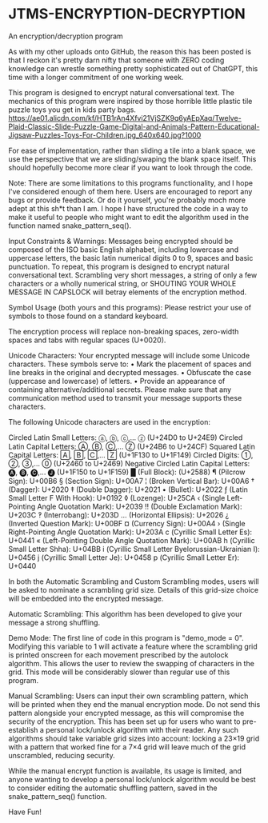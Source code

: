 # JTMS-ENCRYPTION-DECRYPTION
An encryption/decryption program

As with my other uploads onto GitHub, the reason this has been posted is that I reckon it's pretty darn nifty that someone with ZERO coding knowledge can wrestle something pretty sophisticated out of ChatGPT, this time with a longer commitment of one working week. 

This program is designed to encrypt natural conversational text.
The mechanics of this program were inspired by those horrible little plastic tile puzzle toys you get in kids party bags.
https://ae01.alicdn.com/kf/HTB1rAn4Xfvi21VjSZK9q6yAEpXaq/Twelve-Plaid-Classic-Slide-Puzzle-Game-Digital-and-Animals-Pattern-Educational-Jigsaw-Puzzles-Toys-For-Children.jpg_640x640.jpg?1000

For ease of implementation, rather than sliding a tile into a blank space, we use the perspective that we are sliding/swaping the blank space itself.
This should hopefully become more clear if you want to look through the code.


Note: There are some limitations to this programs functionality, and I hope I've considered enough of them here. Users are encouraged to report any bugs or provide feedback.
Or do it yourself, you're probably moch more adept at this sh*t than I am. I hope I have structured the code in a way to make it useful to people who might want to edit the algorithm used in the function named snake_pattern_seq(). 


Input Constraints & Warnings: Messages being encrypted should be composed of the ISO basic English alphabet, including lowercase and uppercase letters, the basic latin numerical digits 0 to 9, spaces and basic punctuation. To repeat, this program is designed to encrypt natural conversational text.
Scrambling very short messages, a string of only a few characters or a wholly numerical string, or SHOUTING YOUR WHOLE MESSAGE IN CAPSLOCK will betray elements of the encryption method.


Symbol Usage (both yours and this programs): Please restrict your use of symbols to those found on a standard keyboard.

The encryption process will replace non-breaking spaces, zero-width spaces and tabs with regular spaces (U+0020).

Unicode Characters: Your encrypted message will include some Unicode characters. These symbols serve to:
• Mark the placement of spaces and line breaks in the original and decrypted messages.
• Obfuscate the case (uppercase and lowercase) of letters.
• Provide an appearance of containing alternative/additional secrets.
Please make sure that any communication method used to transmit your message supports these characters.


The following Unicode characters are used in the encryption:

Circled Latin Small Letters: ⓐ, ⓑ, ⓒ,... ⓩ (U+24D0 to U+24E9)
Circled Latin Capital Letters: Ⓐ, Ⓑ, Ⓒ,... Ⓩ (U+24B6 to U+24CF)
Squared Latin Capital Letters: 🄰, 🄱, 🄲,... 🅉 (U+1F130 to U+1F149)
Circled Digits: ①, ②, ③,... ⓪ (U+2460 to U+2469)
Negative Circled Latin Capital Letters: 🅐, 🅑, 🅒,... 🅙 (U+1F150 to U+1F159) 
█ (Full Block): (U+2588)
¶ (Pilcrow Sign): U+00B6 
§ (Section Sign): U+00A7
¦ (Broken Vertical Bar): U+00A6 
† (Dagger): U+2020
‡ (Double Dagger): U+2021 
• (Bullet): U+2022
ƒ (Latin Small Letter F With Hook): U+0192 
◊ (Lozenge): U+25CA
‹ (Single Left-Pointing Angle Quotation Mark): U+2039 
‼ (Double Exclamation Mark): U+203C
‽ (Interrobang): U+203D 
… (Horizontal Ellipsis): U+2026
¿ (Inverted Question Mark): U+00BF 
¤ (Currency Sign): U+00A4
› (Single Right-Pointing Angle Quotation Mark): U+203A 
с (Cyrillic Small Letter Es): U+0441
« (Left-Pointing Double Angle Quotation Mark): U+00AB 
һ (Cyrillic Small Letter Shha): U+04BB
і (Cyrillic Small Letter Byelorussian-Ukrainian I): U+0456 
ј (Cyrillic Small Letter Je): U+0458
р (Cyrillic Small Letter Er): U+0440 

In both the Automatic Scrambling and Custom Scrambling modes, users will be asked to nominate a scrambling grid size.
Details of this grid-size choice will be embedded into the encrypted message.

Automatic Scrambling: This algorithm has been developed to give your message a strong shuffling.

Demo Mode: The first line of code in this program is "demo_mode = 0". Modifying this variable to 1 will activate a feature where the scrambling grid is printed onscreen for each movement prescribed by the autolock algorithm. This allows the user to review the swapping of characters in the grid. This mode will be considerably slower than regular use of this program.

Manual Scrambling: Users can input their own scrambling pattern, which will be printed when they end the manual encryption mode.
Do not send this pattern alongside your encrypted message, as this will compromise the security of the encryption.
This has been set up for users who want to pre-establish a personal lock/unlock algorithm with their reader.
Any such algorithms should take variable grid sizes into account:
locking a 23×19 grid with a pattern that worked fine for a 7×4 grid will leave much of the grid unscrambled, reducing security.

While the manual encrypt function is available, its usage is limited, and anyone wanting to develop a personal lock/unlock algorithm would be best to consider editing the automatic shuffling pattern, saved in the snake_pattern_seq() function. 

Have Fun!
